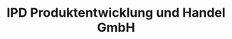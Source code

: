 ---
title: "IPD Produktentwicklung und Handel GmbH"
url: /leingarten/ipd-produktentwicklung-und-handel-gmbh/
shop: Großhandel
---